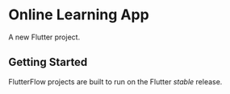 # Online Learning App

A new Flutter project.

## Getting Started

FlutterFlow projects are built to run on the Flutter _stable_ release.
